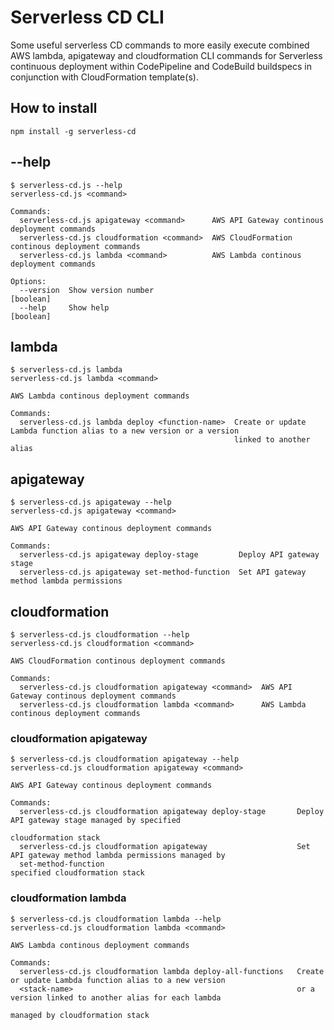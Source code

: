# Serverless CD CLI

Some useful serverless CD commands to more easily execute combined AWS lambda, apigateway and cloudformation CLI commands for Serverless continuous deployment within CodePipeline and CodeBuild buildspecs in conjunction with CloudFormation template(s).

## How to install

`npm install -g serverless-cd`

## --help
```
$ serverless-cd.js --help
serverless-cd.js <command>

Commands:
  serverless-cd.js apigateway <command>      AWS API Gateway continous deployment commands
  serverless-cd.js cloudformation <command>  AWS CloudFormation continous deployment commands
  serverless-cd.js lambda <command>          AWS Lambda continous deployment commands

Options:
  --version  Show version number                                                                               [boolean]
  --help     Show help                                                                                         [boolean]
```

## lambda
```
$ serverless-cd.js lambda
serverless-cd.js lambda <command>

AWS Lambda continous deployment commands

Commands:
  serverless-cd.js lambda deploy <function-name>  Create or update Lambda function alias to a new version or a version
                                                  linked to another alias
```

## apigateway
```
$ serverless-cd.js apigateway --help
serverless-cd.js apigateway <command>

AWS API Gateway continous deployment commands

Commands:
  serverless-cd.js apigateway deploy-stage         Deploy API gateway stage
  serverless-cd.js apigateway set-method-function  Set API gateway method lambda permissions
```

## cloudformation
```
$ serverless-cd.js cloudformation --help
serverless-cd.js cloudformation <command>

AWS CloudFormation continous deployment commands

Commands:
  serverless-cd.js cloudformation apigateway <command>  AWS API Gateway continous deployment commands
  serverless-cd.js cloudformation lambda <command>      AWS Lambda continous deployment commands
```
### cloudformation apigateway
```
$ serverless-cd.js cloudformation apigateway --help
serverless-cd.js cloudformation apigateway <command>

AWS API Gateway continous deployment commands

Commands:
  serverless-cd.js cloudformation apigateway deploy-stage       Deploy API gateway stage managed by specified
                                                                cloudformation stack
  serverless-cd.js cloudformation apigateway                    Set API gateway method lambda permissions managed by
  set-method-function                                           specified cloudformation stack
```
### cloudformation lambda
```
$ serverless-cd.js cloudformation lambda --help
serverless-cd.js cloudformation lambda <command>

AWS Lambda continous deployment commands

Commands:
  serverless-cd.js cloudformation lambda deploy-all-functions   Create or update Lambda function alias to a new version
  <stack-name>                                                  or a version linked to another alias for each lambda
                                                                managed by cloudformation stack
```

